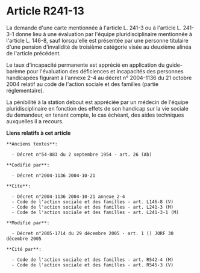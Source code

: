# Article R241-13

La demande d'une carte mentionnée à l'article L. 241-3 ou à l'article L. 241-3-1 donne lieu à une évaluation par l'équipe
pluridisciplinaire mentionnée à l'article L. 146-8, sauf lorsqu'elle est présentée par une personne titulaire d'une pension
d'invalidité de troisième catégorie visée au deuxième alinéa de l'article précédent.

Le taux d'incapacité permanente est apprécié en application du guide-barème pour l'évaluation des déficiences et incapacités
des personnes handicapées figurant à l'annexe 2-4 au décret n° 2004-1136 du 21 octobre 2004 relatif au code de l'action
sociale et des familles (partie réglementaire).

La pénibilité à la station debout est appréciée par un médecin de l'équipe pluridisciplinaire en fonction des effets de son
handicap sur la vie sociale du demandeur, en tenant compte, le cas échéant, des aides techniques auxquelles il a recours.

**Liens relatifs à cet article**

	**Anciens textes**:

	  - Décret n°54-883 du 2 septembre 1954 - art. 26 (Ab)

	**Codifié par**:

	  - Décret n°2004-1136 2004-10-21

	**Cite**:

	  - Décret n°2004-1136 2004-10-21 annexe 2-4
	  - Code de l'action sociale et des familles - art. L146-8 (V)
	  - Code de l'action sociale et des familles - art. L241-3 (M)
	  - Code de l'action sociale et des familles - art. L241-3-1 (M)

	**Modifié par**:

	  - Décret n°2005-1714 du 29 décembre 2005 - art. 1 () JORF 30 décembre 2005

	**Cité par**:

	  - Code de l'action sociale et des familles - art. R542-4 (M)
	  - Code de l'action sociale et des familles - art. R545-3 (V)

